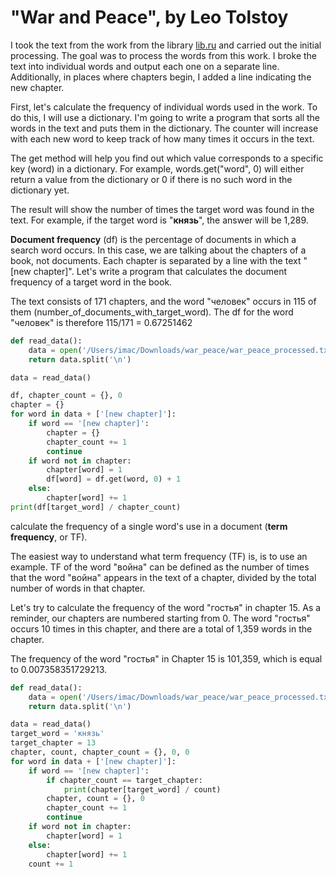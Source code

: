 # "War and Peace", by Leo Tolstoy
I took the text from the work from the library [lib.ru](http://http://az.lib.ru/t/tolstoj_lew_nikolaewich/text_0073.shtml "lib.ru") and carried out the initial processing. The goal was to process the words from this work. I broke the text into individual words and output each one on a separate line. Additionally, in places where chapters begin, I added a line indicating the new chapter.

First, let's calculate the frequency of individual words used in the work. To do this, I will use a dictionary. I'm going to write a program that sorts all the words in the text and puts them in the dictionary. The counter will increase with each new word to keep track of how many times it occurs in the text.

The get method will help you find out which value corresponds to a specific key (word) in a dictionary. For example, words.get("word", 0) will either return a value from the dictionary or 0 if there is no such word in the dictionary yet.

The result will show the number of times the target word was found in the text. For example, if the target word is "**князь**", the answer will be 1,289.

**Document frequency** (df) is the percentage of documents in which a search word occurs. In this case, we are talking about the chapters of a book, not documents. Each chapter is separated by a line with the text "[new chapter]". Let's write a program that calculates the document frequency of a target word in the book.

The text consists of 171 chapters, and the word "человек" occurs in 115 of them (number_of_documents_with_target_word).
The df for the word "человек" is therefore 115/171 = 0.67251462

```python
def read_data():
    data = open('/Users/imac/Downloads/war_peace/war_peace_processed.txt', 'rt').read()
    return data.split('\n')

data = read_data()

df, chapter_count = {}, 0
chapter = {}
for word in data + ['[new chapter]']:
    if word == '[new chapter]':
        chapter = {}
        chapter_count += 1
        continue
    if word not in chapter:
        chapter[word] = 1
        df[word] = df.get(word, 0) + 1
    else:
        chapter[word] += 1
print(df[target_word] / chapter_count)
```


 calculate the frequency of a single word's use in a document (**term frequency**, or TF).
 
The easiest way to understand what term frequency (TF) is, is to use an example. TF of the word "война" can be defined as the number of times that the word "война" appears in the text of a chapter, divided by the total number of words in that chapter.

Let's try to calculate the frequency of the word "гостья" in chapter 15. As a reminder, our chapters are numbered starting from 0. The word "гостья" occurs 10 times in this chapter, and there are a total of 1,359 words in the chapter.

The frequency of the word "гостья" in Chapter 15 is 101,359, which is equal to 0.007358351729213.

```python
def read_data():
    data = open('/Users/imac/Downloads/war_peace/war_peace_processed.txt', 'rt').read()
    return data.split('\n')

data = read_data()
target_word = 'князь'
target_chapter = 13
chapter, count, chapter_count = {}, 0, 0
for word in data + ['[new chapter]']:
    if word == '[new chapter]':
        if chapter_count == target_chapter:
            print(chapter[target_word] / count)
        chapter, count = {}, 0
        chapter_count += 1
        continue
    if word not in chapter:
        chapter[word] = 1
    else:
        chapter[word] += 1
    count += 1
```
